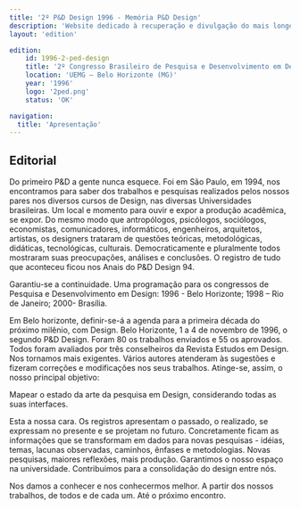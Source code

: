 ```yaml
---
title: '2º P&D Design 1996 - Memória P&D Design'
description: 'Website dedicado à recuperação e divulgação do mais longevo evento científico do campo do design no Brasil.'
layout: 'edition'

edition:
    id: 1996-2-ped-design
    title: '2º Congresso Brasileiro de Pesquisa e Desenvolvimento em Design'
    location: 'UEMG – Belo Horizonte (MG)'
    year: '1996'
    logo: '2ped.png'
    status: 'OK'

navigation:
  title: 'Apresentação'
---
```


## Editorial

Do primeiro P&D a gente nunca esquece. Foi em São Paulo, em 1994, nos encontramos para saber dos trabalhos e pesquisas realizados pelos nossos pares nos diversos cursos de Design, nas diversas Universidades brasileiras. Um local e momento para ouvir e expor a produção acadêmica, se expor. Do mesmo modo que antropólogos, psicólogos, sociólogos, economistas, comunicadores, informáticos, engenheiros, arquitetos, artistas, os designers trataram de questões teóricas, metodológicas, didáticas, tecnológicas, culturais. Democraticamente e pluralmente todos mostraram suas preocupações, análises e conclusões. O registro de tudo que aconteceu ficou nos Anais do P&D Design 94.

Garantiu-se a continuidade. Uma programação para os congressos de Pesquisa e Desenvolvimento em Design: 1996 - Belo Horizonte; 1998 – Rio de Janeiro; 2000- Brasília.

Em Belo horizonte, definir-se-á a agenda para a primeira década do próximo milênio, com Design. Belo Horizonte, 1 a 4 de novembro de 1996, o segundo P&D Design. Foram 80 os trabalhos enviados e 55 os aprovados. Todos foram avaliados por três conselheiros da Revista Estudos em Design. Nos tornamos mais exigentes. Vários autores atenderam às sugestões e fizeram correções e modificações nos seus trabalhos. 
Atinge-se, assim, o nosso principal objetivo:

Mapear o estado da arte da pesquisa em Design, considerando todas as suas interfaces.

Esta a nossa cara. Os registros apresentam o passado, o realizado, se expressam no presente e se projetam no futuro. Concretamente ficam as informações que se transformam em dados para novas pesquisas - idéias, temas, lacunas observadas, caminhos, ênfases e metodologias. Novas pesquisas, maiores reflexões, mais produção. Garantimos o nosso espaço na universidade. Contribuimos para a consolidação do design entre nós.

Nos damos a conhecer e nos conhecermos melhor. A partir dos nossos trabalhos, de todos e de cada um. Até o próximo encontro.

